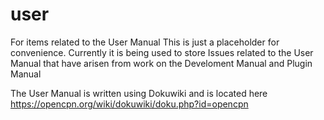 # user
For items related to the User Manual
This is just a placeholder for convenience.
Currently it is being used to store Issues related to the 
User Manual that have arisen from work on the Develoment Manual and Plugin Manual

The User Manual is written using Dokuwiki and is located here
https://opencpn.org/wiki/dokuwiki/doku.php?id=opencpn
